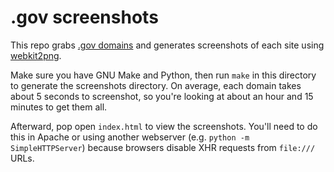 # .gov screenshots

This repo grabs [.gov domains](https://catalog.data.gov/dataset/gov-domains-api) and
generates screenshots of each site using [webkit2png](http://www.paulhammond.org/webkit2png/).

Make sure you have GNU Make and Python, then run `make` in this directory to generate
the screenshots directory. On average, each domain takes about 5 seconds to screenshot,
so you're looking at about an hour and 15 minutes to get them all.

Afterward, pop open `index.html` to view the screenshots. You'll need to do this in Apache
or using another webserver (e.g. `python -m SimpleHTTPServer`) because browsers disable XHR
requests from `file:///` URLs.
